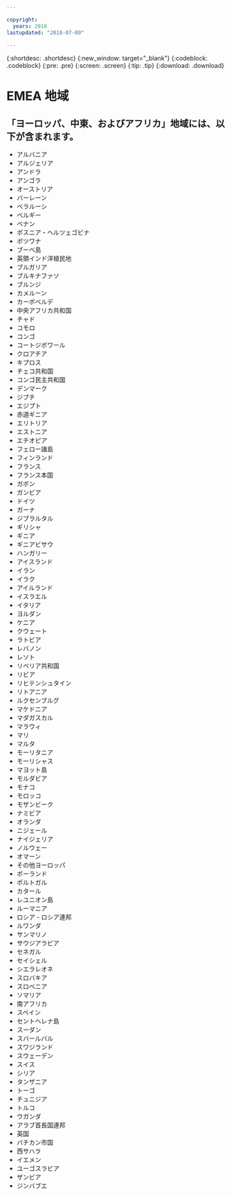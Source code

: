 ```yaml
---

copyright:
  years: 2018
lastupdated: "2018-07-09"

---
```


{:shortdesc: .shortdesc}
{:new_window: target="_blank"}
{:codeblock: .codeblock}
{:pre: .pre}
{:screen: .screen}
{:tip: .tip}
{:download: .download}

# EMEA 地域

## 「ヨーロッパ、中東、およびアフリカ」地域には、以下が含まれます。
  * アルバニア
  * アルジェリア
  * アンドラ
  * アンゴラ
  * オーストリア
  * バーレーン
  * ベラルーシ
  * ベルギー
  * ベナン
  * ボスニア・ヘルツェゴビナ
  * ボツワナ
  * ブーベ島
  * 英領インド洋植民地
  * ブルガリア
  * ブルキナファソ
  * ブルンジ
  * カメルーン
  * カーボベルデ
  * 中央アフリカ共和国
  * チャド
  * コモロ
  * コンゴ
  * コートジボワール
  * クロアチア
  * キプロス
  * チェコ共和国
  * コンゴ民主共和国
  * デンマーク
  * ジブチ
  * エジプト
  * 赤道ギニア
  * エリトリア
  * エストニア
  * エチオピア
  * フェロー諸島
  * フィンランド
  * フランス
  * フランス本国
  * ガボン
  * ガンビア
  * ドイツ
  * ガーナ
  * ジブラルタル
  * ギリシャ
  * ギニア
  * ギニアビサウ
  * ハンガリー
  * アイスランド
  * イラン
  * イラク
  * アイルランド
  * イスラエル
  * イタリア
  * ヨルダン
  * ケニア
  * クウェート
  * ラトビア
  * レバノン
  * レソト
  * リベリア共和国
  * リビア
  * リヒテンシュタイン
  * リトアニア
  * ルクセンブルグ
  * マケドニア
  * マダガスカル
  * マラウィ
  * マリ
  * マルタ
  * モーリタニア
  * モーリシャス
  * マヨット島
  * モルダビア
  * モナコ
  * モロッコ
  * モザンビーク
  * ナミビア
  * オランダ
  * ニジェール
  * ナイジェリア
  * ノルウェー
  * オマーン
  * その他ヨーロッパ
  * ポーランド
  * ポルトガル
  * カタール
  * レユニオン島
  * ルーマニア
  * ロシア - ロシア連邦
  * ルワンダ
  * サンマリノ
  * サウジアラビア
  * セネガル
  * セイシェル
  * シエラレオネ
  * スロバキア
  * スロベニア
  * ソマリア
  * 南アフリカ
  * スペイン
  * セントヘレナ島
  * スーダン
  * スバールバル
  * スワジランド
  * スウェーデン
  * スイス
  * シリア
  * タンザニア
  * トーゴ
  * チュニジア
  * トルコ
  * ウガンダ
  * アラブ首長国連邦
  * 英国
  * バチカン市国
  * 西サハラ
  * イエメン
  * ユーゴスラビア
  * ザンビア
  * ジンバブエ
